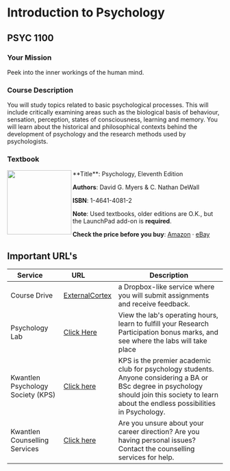 # Introduction to Psychology
## PSYC 1100
### Your Mission

Peek into the inner workings of the human mind.

### Course Description

You will study topics related to basic psychological processes. This will include critically examining areas such as the biological basis of behaviour, sensation, perception, states of consciousness, learning and memory. You will learn about the historical and philosophical contexts behind the development of psychology and the research methods used by psychologists.

### Textbook
<img src="https://images-na.ssl-images-amazon.com/images/I/41--BaOSARL._SX417_BO1,204,203,200_.jpg" width="150px" align=left> 
**Title**: Psychology, Eleventh Edition

**Authors**: David G. Myers & C. Nathan DeWall

**ISBN**: 1-4641-4081-2

**Note**: Used textbooks, older editions are O.K., but the LaunchPad add-on is **required**. 

**Check the price before you buy**: [Amazon](https://www.amazon.ca/Psychology-Professor-David-G-Myers/dp/1464140812/ref=sr_1_fkmr0_1?ie=UTF8&qid=1477609372&sr=8-1-fkmr0&keywords=myers+dewall+eleventh) · [eBay](http://www.ebay.ca/sch/i.html?_odkw=myers+eleventh&_osacat=0&_from=R40&_trksid=p2045573.m570.l1313.TR0.TRC0.H0.Xmyers+psychology.TRS0&_nkw=myers+psychology&_sacat=0)

## Important URL's

| Service      | URL            | Description |
| -------------|----------------|-------------|
| Course Drive |[ExternalCortex](https://www.externalcortex.com)| a Dropbox-like service where you will submit assignments and receive feedback.  |
| Psychology Lab | [Click Here](http://goo.gl/xDi4mo) | View the lab's operating hours, learn to fulfill your Research Participation bonus marks, and see where the labs will take place |
| Kwantlen Psychology Society (KPS) | [Click here](http://goo.gl/gTMkw7) | KPS is the premier academic club for psychology students. Anyone considering a BA or BSc degree in psychology should join this society to learn about the endless possibilities in Psychology. |
| Kwantlen Counselling Services | [Click here](http://www.kpu.ca/counselling) | Are you unsure about your career direction? Are you having personal issues? Contact the counselling services for help. |
